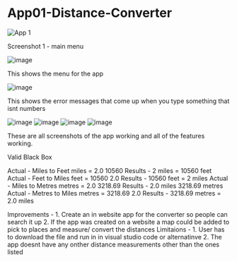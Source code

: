 # App01-Distance-Converter

![App 1](https://github.com/Phil69691/App01-Distance-Converter/assets/114498774/16e18a49-49fb-454a-9230-e6eb03bcec39)


Screenshot 1 - main menu

![image](https://github.com/Phil69691/App01-Distance-Converter/assets/114498774/67c29d98-ea2d-4905-aab3-66b37673c3d6)

This shows the menu for the app 

![image](https://github.com/Phil69691/App01-Distance-Converter/assets/114498774/68e83630-bc4a-405a-b94d-e071444789f3)

This shows the error messages that come up when you type something that isnt numbers

![image](https://github.com/Phil69691/App01-Distance-Converter/assets/114498774/82d8d5d8-ce44-4a91-aada-d6b4ee843eff)
![image](https://github.com/Phil69691/App01-Distance-Converter/assets/114498774/613ddc48-0090-4e37-82ea-57cab1efb740)
![image](https://github.com/Phil69691/App01-Distance-Converter/assets/114498774/5a042744-b6b0-44a3-af4b-a287ad54d27b)
![image](https://github.com/Phil69691/App01-Distance-Converter/assets/114498774/68445730-a0e2-4ef2-96b5-2a444247ce1b)

These are all screenshots of the app working and all of the features working.


Valid Black Box

 Actual - Miles to Feet	miles = 2.0	10560		                     Results -   2 miles = 10560 feet
 Actual - Feet to Miles	feet = 10560	2.0		                     Results -   10560 feet = 2 miles
 Actual - Miles to Metres	metres = 2.0	3218.69		               Results -    2.0 miles	3218.69	metres
 Actual - Metres to Miles	metres = 3218.69	2.0		               Results -    3218.69 metres =	2.0	miles

Improvements - 1. Create an in website app for the converter so people can search it up
               2. If the app was created on a website a map could be added to pick to places and measure/ convert the distances
Limitaions - 1. User has to download the file and run in in visual studio code or alternatinve
             2. The app doesnt have any onther distance measurements other than the ones listed

